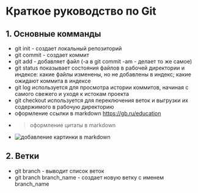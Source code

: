 # Краткое руководство по Git
## 1. Основные комманды
* git init - создает локальный репозиторий
* git commit - создает коммит
* git add - добавляет файл (-a в git commit -am - делает то же самое)
* git status показывает состояния файлов в рабочей директории и индексе: какие файлы изменены, но не добавлены в индекс; какие ожидают коммита в индексе
* git log используется для просмотра истории коммитов, начиная с самого свежего и уходя к истокам проекта
* git checkout используется для переключения веток и выгрузки их содержимого в рабочую директорию
* оформление ссылки в markdown <https://gb.ru/education>
* >оформление цитаты в markdown
* ![добавление картинки в markdown](https://upload.wikimedia.org/wikipedia/commons/thumb/4/48/Markdown-mark.svg/1920px-Markdown-mark.svg.png "Логотип Markdown")
## 2. Ветки
* git branch - выводит список веток
* git branch branch_name - создает новую ветку с именем branch_name